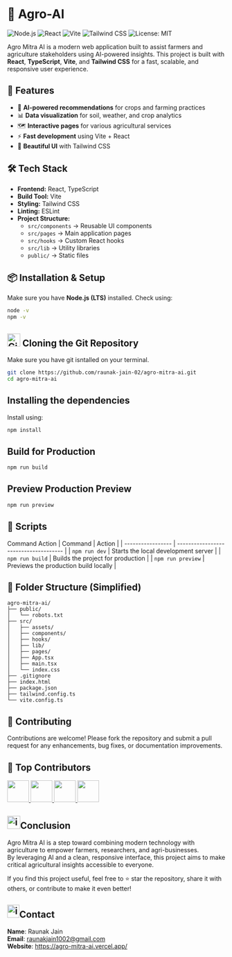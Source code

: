 # 🌱 Agro-AI

![Node.js](https://img.shields.io/badge/Node.js-18%2B-green?logo=node.js) ![React](https://img.shields.io/badge/React-18-blue?logo=react) 
![Vite](https://img.shields.io/badge/Vite-5-purple?logo=vite) 
![Tailwind CSS](https://img.shields.io/badge/TailwindCSS-3-blue?logo=tailwindcss) 
![License: MIT](https://img.shields.io/badge/License-MIT-yellow.svg)

Agro Mitra AI is a modern web application built to assist farmers and agriculture stakeholders using AI-powered insights. This project is built with **React**, **TypeScript**, **Vite**, and **Tailwind CSS** for a fast, scalable, and responsive user experience.

## 🚀 Features
- 🌾 **AI-powered recommendations** for crops and farming practices
- 📊 **Data visualization** for soil, weather, and crop analytics
- 🗺️ **Interactive pages** for various agricultural services
- ⚡ **Fast development** using Vite + React
- 🎨 **Beautiful UI** with Tailwind CSS

## 🛠️ Tech Stack
- **Frontend:** React, TypeScript
- **Build Tool:** Vite
- **Styling:** Tailwind CSS
- **Linting:** ESLint
- **Project Structure:**  
  - `src/components` → Reusable UI components  
  - `src/pages` → Main application pages  
  - `src/hooks` → Custom React hooks  
  - `src/lib` → Utility libraries  
  - `public/` → Static files  

## 📦 Installation & Setup
Make sure you have **Node.js (LTS)** installed. Check using:
```bash
node -v
npm -v
```

## <img src="https://cdn-icons-png.flaticon.com/128/270/270798.png" alt="GitHub" width="30"> Cloning the Git Repository


Make sure you have git isntalled on your terminal.
```bash
git clone https://github.com/raunak-jain-02/agro-mitra-ai.git
cd agro-mitra-ai
```

## Installing the dependencies
Install using:
```bash
npm install
```

## Build for Production
```bash
npm run build
```

## Preview Production Preview
```bash
npm run preview
```

## 🧩 Scripts
Command	Action
| Command           | Action                                |
| ----------------- | ------------------------------------- |
| `npm run dev`     | Starts the local development server   |
| `npm run build`   | Builds the project for production     |
| `npm run preview` | Previews the production build locally |


## 📂 Folder Structure (Simplified)
```pgsql
agro-mitra-ai/
├── public/
│   └── robots.txt
├── src/
│   ├── assets/
│   ├── components/
│   ├── hooks/
│   ├── lib/
│   ├── pages/
│   ├── App.tsx
│   ├── main.tsx
│   └── index.css
├── .gitignore
├── index.html
├── package.json
├── tailwind.config.ts
└── vite.config.ts
```

## 🤝 Contributing
Contributions are welcome! Please fork the repository and submit a pull request for any enhancements, bug fixes, or documentation improvements.

## 👥 Top Contributors

<a href="https://github.com/raunak-jain-02">
  <img src="https://github.com/raunak-jain-02.png" width="50" height="50">
</a>

<a href="https://github.com/leafrelaf">
  <img src="https://github.com/leafrelaf.png" width="50" height="50">
</a>

<a href="https://github.com/akarsh0612">
  <img src="https://github.com/akarsh0612.png" width="50" height="50">
</a>

<a href="https://github.com/parekhudit7">
  <img src="https://github.com/parekhudit7.png" width="50" height="50">
</a>
<!-- repeat for each contributor -->



## <img src="https://cdn-icons-png.flaticon.com/128/702/702814.png" alt="icon" width="30" height="30">Conclusion

Agro Mitra AI is a step toward combining modern technology with agriculture to empower farmers, researchers, and agri-businesses.  
By leveraging AI and a clean, responsive interface, this project aims to make critical agricultural insights accessible to everyone.  

If you find this project useful, feel free to ⭐ star the repository, share it with others, or contribute to make it even better!

## <img src="https://cdn-icons-png.flaticon.com/128/3095/3095610.png" alt="icon" width="28" height="30">Contact

**Name**: Raunak Jain<br>
**Email**: raunakjain1002@gmail.com<br>
**Website**: https://agro-mitra-ai.vercel.app/


 

